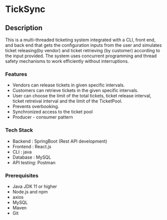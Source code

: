 # TickSync

## Description
This is a multi-threaded ticketing system integrated with a CLI, front end, and back end that gets the configuration inputs from the user and simulates ticket releasing(by vendor) and ticket retrieving (by customer) according to the input provided. The system uses concurrent programming and thread safety mechanisms to work efficiently without interruptions.

### Features
- Vendors can release tickets in given specific intervals.
- Customers can retrieve tickets in the given specific intervals.
- User can choose the limit of the total tickets, ticket release interval, ticket retreival interval and the limit of the TicketPool. 
- Prevents overbooking.
- Synchronized access to the ticket pool
- Producer - consumer pattern

### Tech Stack
- Backend  : SpringBoot (Rest API development)
- Frontend : React.js
- CLI      : java
- Database : MySQL
- API testing: Postman

### Prerequisites
- Java JDK 11 or higher
- Node.js and npm
- axios
- MySQL
- Maven
- Git
